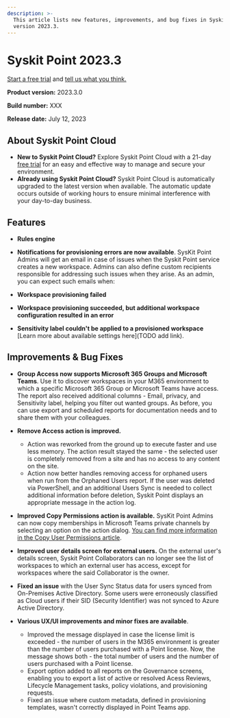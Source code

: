 ```yaml
---
description: >-
  This article lists new features, improvements, and bug fixes in Syskit Point Cloud
  version 2023.3.
---
```


# Syskit Point 2023.3

[Start a free trial](https://www.syskit.com/products/point/free-trial/) and [tell us what you think.](https://www.syskit.com/company/contact-us/)

**Product version:** 2023.3.0

**Build number:** XXX

**Release date:** July 12, 2023

## About Syskit Point Cloud

* **New to Syskit Point Cloud?** Explore Syskit Point Cloud with a 21-day [free trial](https://www.syskit.com/products/point/free-trial/) for an easy and effective way to manage and secure your environment.
* **Already using Syskit Point Cloud?** Syskit Point Cloud is automatically upgraded to the latest version when available. The automatic update occurs outside of working hours to ensure minimal interference with your day-to-day business.

## Features

* **Rules engine**

* **Notifications for provisioning errors are now available**. SysKit Point Admins will get an email in case of issues when the Syskit Point service creates a new workspace. Admins can also define custom recipients responsible for addressing such issues when they arise. 
As an admin, you can expect such emails when: 
* **Workspace provisioning failed**
* **Workspace provisioning succeeded, but additional workspace configuration resulted in an error**
* **Sensitivity label couldn't be applied to a provisioned workspace**
[Learn more about available settings here](TODO add link).

## Improvements & Bug Fixes

* **Group Access now supports Microsoft 365 Groups and Microsoft Teams**. Use it to discover workspaces in your M365 environment to which a specific Microsoft 365 Group or Microsoft Teams have access. The report also received additional columns - Email, privacy, and Sensitivity label, helping you filter out wanted groups. As before, you can use export and scheduled reports for documentation needs and to share them with your colleagues. 

* **Remove Access action is improved.** 
    * Action was reworked from the ground up to execute faster and use less memory. The action result stayed the same - the selected user is completely removed from a site and has no access to any content on the site. 
    * Action now better handles removing access for orphaned users when run from the Orphaned Users report. If the user was deleted via PowerShell, and an additional Users Sync is needed to collect additional information before deletion, Syskit Point displays an appropriate message in the action log.

* **Improved Copy Permissions action is available.** SysKit Point Admins can now copy memberships in Microsoft Teams private channels by selecting an option on the action dialog. [You can find more information in the Copy User Permissions article](../../access-management/copy-user-permissions.md).

* **Improved user details screen for external users.** On the external user's details screen, Syskit Point Collaborators can no longer see the list of workspaces to which an external user has access, except for workspaces where the said Collaborator is the owner.

* **Fixed an issue** with the User Sync Status data for users synced from On-Premises Active Directory. Some users were erroneously classified as Cloud users if their SID (Security Identifier) was not synced to Azure Active Directory. 

* **Various UX/UI improvements and minor fixes are available**.
    * Improved the message displayed in case the license limit is exceeded - the number of users in the M365 environment is greater than the number of users purchased with a Point license. Now, the message shows both - the total number of users and the number of users purchased with a Point license.
    * Export option added to all reports on the Governance screens, enabling you to export a list of active or resolved Acess Reviews, Lifecycle Management tasks, policy violations, and provisioning requests.
    * Fixed an issue where custom metadata, defined in provisioning templates, wasn't correctly displayed in Point Teams app.  



